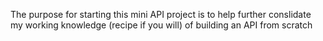 The purpose for starting this mini API project is to help further conslidate my working knowledge (recipe if you will) of building an API from scratch

